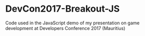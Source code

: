 # DevCon2017-Breakout-JS
Code used in the JavaScript demo of my presentation on game development at Developers Conference 2017 (Mauritius)
